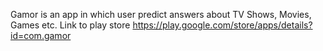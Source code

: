 Gamor is an app in which user predict answers about TV Shows, Movies, Games etc. 
Link to play store https://play.google.com/store/apps/details?id=com.gamor